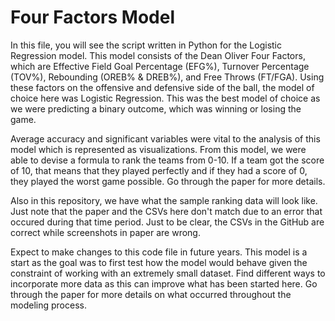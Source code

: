 # Four Factors Model

In this file, you will see the script written in Python for the Logistic Regression model. This model consists of the Dean Oliver Four Factors, which are Effective Field Goal Percentage (EFG%), Turnover Percentage (TOV%), Rebounding (OREB% & DREB%), and Free Throws (FT/FGA). Using these factors on the offensive and defensive side of the ball, the model of choice here was Logistic Regression. This was the best model of choice as we were predicting a binary outcome, which was winning or losing the game.

Average accuracy and significant variables were vital to the analysis of this model which is represented as visualizations. From this model, we were able to devise a formula to rank the teams from 0-10. If a team got the score of 10, that means that they played perfectly and if they had a score of 0, they played the worst game possible. Go through the paper for more details.

Also in this repository, we have what the sample ranking data will look like. Just note that the paper and the CSVs here don't match due to an error that occured during that time period. Just to be clear, the CSVs in the GitHub are correct while screenshots in paper are wrong.

Expect to make changes to this code file in future years. This model is a start as the goal was to first test how the model would behave given the constraint of working with an extremely small dataset. Find different ways to incorporate more data as this can improve what has been started here. Go through the paper for more details on what occurred throughout the modeling process.

